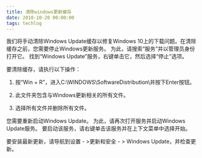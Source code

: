 ```yaml
---
title: 清除windows更新缓存
date: 2018-10-20 00:00:00
tags: techlog
---
```

我们将手动清除Windows Update缓存以修复Windows 10上的下载问题。在清除缓存之前，您需要停止Windows更新服务。 为此，请搜索“服务”并以管理员身份打开它。 找到“Windows Update”服务，右键单击它，然后选择“停止”选项。

要清除缓存，请执行以下操作：

1.  按“Win + R”，进入C:\WINDOWS\SoftwareDistribution\并按下Enter按钮。

2.  此文件夹包含与Windows更新相关的所有文件。

3.  选择所有文件并删除所有文件。

您需要重新启动Windows Update。 为此，请再次打开服务并启动Windows Update服务。 要启动该服务，请右键单击该服务并在上下文菜单中选择开始。

要安装最新更新，请导航到设置 - >更新和安全 - > Windows Update，并检查更新。